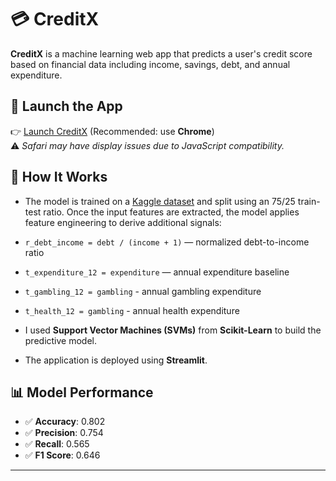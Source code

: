 # 💳 CreditX

**CreditX** is a machine learning web app that predicts a user's credit score based on financial data including income, savings, debt, and annual expenditure.

## 🔗 Launch the App

👉 [Launch CreditX](https://creditx-nyywptbpkg9gkmtym5qeam.streamlit.app/) (Recommended: use **Chrome**)  
⚠️ *Safari may have display issues due to JavaScript compatibility.*


## 🚀 How It Works

- The model is trained on a [Kaggle dataset](https://www.kaggle.com/datasets/conorsully1/credit-score) and split using an 75/25 train-test ratio.
Once the input features are extracted, the model applies feature engineering to derive additional signals:

- `r_debt_income = debt / (income + 1)` — normalized debt-to-income ratio  
- `t_expenditure_12 = expenditure` — annual expenditure baseline  
- `t_gambling_12 = gambling` - annual gambling expenditure
- `t_health_12 = gambling` - annual health expenditure

- I used **Support Vector Machines (SVMs)** from **Scikit-Learn** to build the predictive model.
- The application is deployed using **Streamlit**.

## 📊 Model Performance

- ✅ **Accuracy**: 0.802
- ✅ **Precision**: 0.754
- ✅ **Recall**: 0.565
- ✅ **F1 Score**: 0.646
---

